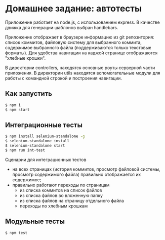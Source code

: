 # Домашнее задание: автотесты

Приложение работает на node.js, с использованием express. В качестве движка для генерации шаблонов выбран handlebars. 

Приложение отображает в браузере информацию из git репозитория: список коммитов, файловую систему для выбранного коммита, содержимое выбранного файла (поддерживаются только текстовые форматы). Для удобства навигации на каджой странице отображаются "хлебные крошки". 

В директории controllers, находятся основные роуты серверной части приложения. 
В директории utils находятся вспомогательные модули для работы с командной строкой и построения навигации.

## Как запустить

```sh
$ npm i
$ npm start
```

## Интеграционные тесты


```sh
$ npm install selenium-standalone -g
$ selenium-standalone install
$ selenium-standalone start
$ npm run int-test
```

Сценарии для интеграционных тестов

- на всех страницах (история коммитов, просмотр файловой системы, просмотр содержимого файла) правильно отображается их содержимое;
- правильно работают переходы по страницам
  - из списка коммитов на список файлов
  - из списка файлов во вложенную папку
  - из списка файлов на страницу отдельного файла
  - переходы по хлебным крошкам

## Модульные тесты

```sh
$ npm test
```